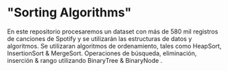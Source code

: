 # "Sorting Algorithms"
En este repositorio procesaremos un dataset con más de 580 mil registros de canciones de Spotify y se utilizarán las estructuras de datos y algoritmos.
Se utilizaran algoritmos de ordenamiento, tales como HeapSort, InsertionSort &amp; MergeSort. 
Operaciones de búsqueda, eliminación, inserción &amp; rango utilizando BinaryTree &amp; BinaryNode .
